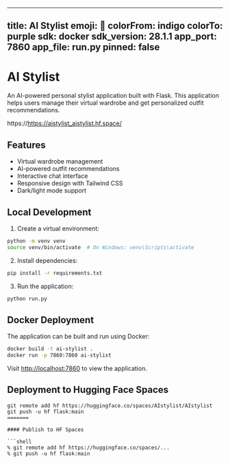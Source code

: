 
---
title: AI Stylist
emoji: 👔
colorFrom: indigo
colorTo: purple
sdk: docker
sdk_version: 28.1.1
app_port: 7860
app_file: run.py
pinned: false
---

# AI Stylist

An AI-powered personal stylist application built with Flask. This application helps users manage their virtual wardrobe and get personalized outfit recommendations.

https://https://aistylist_aistylist.hf.space/

## Features

- Virtual wardrobe management
- AI-powered outfit recommendations
- Interactive chat interface
- Responsive design with Tailwind CSS
- Dark/light mode support

## Local Development

1. Create a virtual environment:
```bash
python -m venv venv
source venv/bin/activate  # On Windows: venv\Scripts\activate
```

2. Install dependencies:
```bash
pip install -r requirements.txt
```

3. Run the application:
```bash
python run.py
```

## Docker Deployment

The application can be built and run using Docker:

```bash
docker build -t ai-stylist .
docker run -p 7860:7860 ai-stylist
```

Visit [http://localhost:7860](http://localhost:7860) to view the application.

## Deployment to Hugging Face Spaces

```shell
git remote add hf https://huggingface.co/spaces/AIstylist/AIstylist
git push -u hf flask:main
=======

#### Publish to HF Spaces

```shell
% git remote add hf https://huggingface.co/spaces/...  
% git push -u hf flask:main
```
